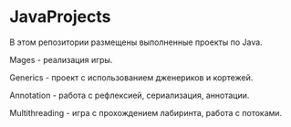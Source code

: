 # JavaProjects
В этом репозитории размещены выполненные проекты по Java.

Mages - реализация игры.

Generics - проект с использованием дженериков и кортежей.

Annotation - работа с рефлексией, сериализация, аннотации.

Multithreading - игра с прохождением лабиринта, работа с потоками.

